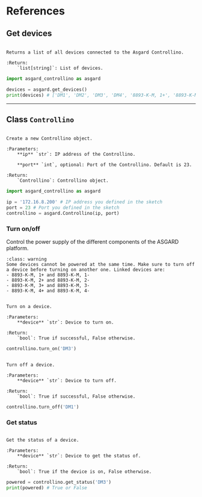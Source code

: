 # References

## Get devices

```{function} get_devices()

Returns a list of all devices connected to the Asgard Controllino.

:Return:
    `list[string]`: List of devices.
```

```python
import asgard_controllino as asgard

devices = asgard.get_devices()
print(devices) # ['DM1', 'DM2', 'DM3', 'DM4', '8893-K-M, 1+', '8893-K-M, 1-', ...]
```

---

## Class `Controllino`

```{function} Controllino(ip, port=23)

Create a new Controllino object.

:Parameters:
    **ip** `str`: IP address of the Controllino.
    
    **port** `int`, optional: Port of the Controllino. Default is 23.

:Return:
    `Controllino`: Controllino object.
```

```python
import asgard_controllino as asgard

ip = '172.16.8.200' # IP address you defined in the sketch
port = 23 # Port you defined in the sketch
controllino = asgard.Controllino(ip, port)
```

### Turn on/off

Control the power supply of the different components of the ASGARD platform.

```{admonition} Linked devices
:class: warning
Some devices cannot be powered at the same time. Make sure to turn off a device before turning on another one. Linked devices are:
- 8893-K-M, 1+ and 8893-K-M, 1-
- 8893-K-M, 2+ and 8893-K-M, 2-
- 8893-K-M, 3+ and 8893-K-M, 3-
- 8893-K-M, 4+ and 8893-K-M, 4-
```

```{function} .turn_on(device)

Turn on a device.

:Parameters:
    **device** `str`: Device to turn on.

:Return:
    `bool`: True if successful, False otherwise.
```

```python
controllino.turn_on('DM3')
```

```{function} .turn_off(device)

Turn off a device.  

:Parameters:
    **device** `str`: Device to turn off.

:Return:
    `bool`: True if successful, False otherwise.
```

```python
controllino.turn_off('DM1')
```

### Get status

```{function} is_powered(device)

Get the status of a device.

:Parameters:
    **device** `str`: Device to get the status of.

:Return:
    `bool`: True if the device is on, False otherwise.
```

```python
powered = controllino.get_status('DM3')
print(powered) # True or False
```